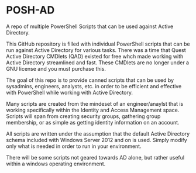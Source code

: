 # POSH-AD

A repo of multiple PowerShell Scripts that can be used against Active Directory.

This GitHub repository is filled with individual PowerShell scripts that can be run against Active Directory for various tasks. There was a time that Quest Active Directory CMDlets (QAD) existed for free whch made working with Active Directory streamlined and fast. These CMDlets are no longer under a GNU license and you must purchase this. 

The goal of this repo is to provide canned scripts that can be used by sysadmins, engineers, analysts, etc. in order to be efficient and effective with PowerShell while working with Active Directory.

Many scripts are created from the mindeset of an engineer/anaylst that is working specifically within the Identity and Access Management space. Scripts will span from creating security groups, gathering group membership, or as simple as getting identity information on an account.

All scripts are written under the assumption that the default Active Directory schema included with Windows Server 2012 and on is used. Simply modify only what is needed in order to run in your environment.

There will be some scripts not geared towards AD alone, but rather useful within a windows operating environment.
